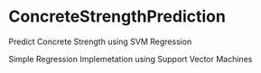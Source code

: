 # ConcreteStrengthPrediction
Predict Concrete Strength using SVM Regression

Simple Regression Implemetation using Support Vector Machines
